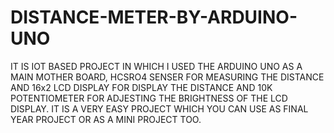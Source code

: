 # DISTANCE-METER-BY-ARDUINO-UNO

IT IS IOT BASED PROJECT IN WHICH I USED THE ARDUINO UNO AS A MAIN MOTHER BOARD, HCSRO4 SENSER FOR MEASURING THE DISTANCE AND 16x2 LCD DISPLAY FOR DISPLAY THE DISTANCE
AND 10K POTENTIOMETER FOR ADJESTING THE BRIGHTNESS OF THE LCD DISPLAY. 
IT IS A VERY EASY PROJECT WHICH YOU CAN USE AS FINAL YEAR PROJECT OR AS A MINI PROJECT TOO.
